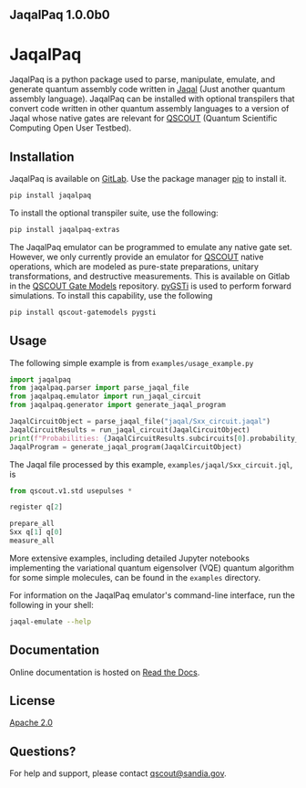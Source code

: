 JaqalPaq 1.0.0b0
----------------

# JaqalPaq

JaqalPaq is a python package used to parse, manipulate, emulate, and generate
quantum assembly code written in [Jaqal](https://qscout.sandia.gov/jaqal)
(Just another quantum assembly language).  JaqalPaq can be installed with
optional transpilers that convert code written in other quantum assembly
languages to a version of Jaqal whose native gates are relevant for
[QSCOUT](https://qscout.sandia.gov/) (Quantum Scientific Computing Open User
Testbed).

## Installation

JaqalPaq is available on [GitLab](https://gitlab.com/jaqal/jaqalpaq).  Use the
package manager [pip](https://pip.pypa.io/en/stable/) to install it.

```bash
pip install jaqalpaq
```

To install the optional transpiler suite, use the following:

```bash
pip install jaqalpaq-extras
```

The JaqalPaq emulator can be programmed to emulate any native gate set.
However, we only currently provide an emulator for
[QSCOUT](https://qscout.sandia.gov/) native operations, which are modeled as
pure-state preparations, unitary transformations, and destructive
measurements.  This is available on Gitlab in the
[QSCOUT Gate Models](https://gitlab.com/jaqal/qscout-gatemodels)
repository.  [pyGSTi](https://www.pygsti.info/) is used to perform forward
simulations.  To install this capability, use the following

```bash
pip install qscout-gatemodels pygsti
```

## Usage

The following simple example is from `examples/usage_example.py`


```python
import jaqalpaq
from jaqalpaq.parser import parse_jaqal_file
from jaqalpaq.emulator import run_jaqal_circuit
from jaqalpaq.generator import generate_jaqal_program

JaqalCircuitObject = parse_jaqal_file("jaqal/Sxx_circuit.jaqal")
JaqalCircuitResults = run_jaqal_circuit(JaqalCircuitObject)
print(f"Probabilities: {JaqalCircuitResults.subcircuits[0].probability_by_str}")
JaqalProgram = generate_jaqal_program(JaqalCircuitObject)
```

The Jaqal file processed by this example, `examples/jaqal/Sxx_circuit.jql`, is

```python
from qscout.v1.std usepulses *

register q[2]

prepare_all
Sxx q[1] q[0]
measure_all
```

More extensive examples, including detailed Jupyter notebooks implementing the
variational quantum eigensolver (VQE) quantum algorithm for some simple
molecules, can be found in the `examples` directory.

For information on the JaqalPaq emulator's command-line interface, run the
following in your shell:

```bash
jaqal-emulate --help
```

## Documentation

Online documentation is hosted on [Read the Docs](https://jaqalpaq.readthedocs.io).


## License
[Apache 2.0](https://choosealicense.com/licenses/apache-2.0/)

## Questions?

For help and support, please contact [qscout@sandia.gov](mailto:qscout@sandia.gov).
